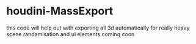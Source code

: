 # houdini-MassExport
this code will help out with exporting all  3d automatically for really heavy scene randamisation and ui elements coming coon
